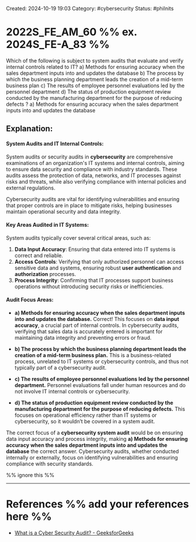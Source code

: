 Created: 2024-10-19 19:03
Category: #cybersecurity
Status: #philnits



# 2022S_FE_AM_60 %% ex. 2024S_FE-A_83 %%

Which of the following is subject to system audits that evaluate and verify internal controls related to IT?
a) Methods for ensuring accuracy when the sales department inputs into and updates the database
b) The process by which the business planning department leads the creation of a mid-term business plan
c) The results of employee personnel evaluations led by the personnel department
d) The status of production equipment review conducted by the manufacturing department for the purpose of reducing defects
?
a) Methods for ensuring accuracy when the sales department inputs into and updates the database
## **Explanation:**

#### **System Audits and IT Internal Controls:**

System audits or security audits in **cybersecurity** are comprehensive examinations of an organization's IT systems and internal controls, aiming to ensure data security and compliance with industry standards. These audits assess the protection of data, networks, and IT processes against risks and threats, while also verifying compliance with internal policies and external regulations.

Cybersecurity audits are vital for identifying vulnerabilities and ensuring that proper controls are in place to mitigate risks, helping businesses maintain operational security and data integrity.

#### **Key Areas Audited in IT Systems:**

System audits typically cover several critical areas, such as:

1. **Data Input Accuracy**: Ensuring that data entered into IT systems is correct and reliable.
2. **Access Controls**: Verifying that only authorized personnel can access sensitive data and systems, ensuring robust **user authentication** and **authorization** processes.
3. **Process Integrity**: Confirming that IT processes support business operations without introducing security risks or inefficiencies.

#### **Audit Focus Areas:**

- **a) Methods for ensuring accuracy when the sales department inputs into and updates the database.**
    Correct! This focuses on **data input accuracy**, a crucial part of internal controls. In cybersecurity audits, verifying that sales data is accurately entered is important for maintaining data integrity and preventing errors or fraud.

- **b) The process by which the business planning department leads the creation of a mid-term business plan.**
    This is a business-related process, unrelated to IT systems or cybersecurity controls, and thus not typically part of a cybersecurity audit.

- **c) The results of employee personnel evaluations led by the personnel department.**
    Personnel evaluations fall under human resources and do not involve IT internal controls or cybersecurity.

- **d) The status of production equipment review conducted by the manufacturing department for the purpose of reducing defects.**
    This focuses on operational efficiency rather than IT systems or cybersecurity, so it wouldn’t be covered in a system audit.

The correct focus of a **cybersecurity system audit** would be on ensuring data input accuracy and process integrity, making **a) Methods for ensuring accuracy when the sales department inputs into and updates the database** the correct answer. Cybersecurity audits, whether conducted internally or externally, focus on identifying vulnerabilities and ensuring compliance with security standards.


%% ignore this %%
<!--SR:!2025-03-06,11,270-->
---

# References %% add your references here %%
- [What is a Cyber Security Audit? - GeeksforGeeks](https://www.geeksforgeeks.org/what-is-a-cyber-security-audit/)